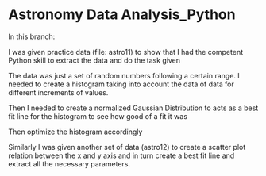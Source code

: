 # Astronomy Data Analysis_Python

  In this branch:

I was given practice data (file: astro11) to show that I had the competent Python skill to extract the data and do the task given

The data was just a set of random numbers following a certain range. I needed to create a histogram taking into account the data of data for different increments of values.

Then I needed to create a normalized Gaussian Distribution to acts as a best fit line for the histogram to see how good of a fit it was    

Then optimize the histogram accordingly

Similarly I was given another set of data (astro12) to create a scatter plot relation between the x and y axis and in turn create a best fit line and extract all the necessary parameters. 
